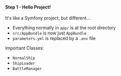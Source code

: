 #### Step 1 - Hello Project!

It's like a Symfony project, but different...

- Everything normally in `app/` is at the root directory
- `src/AppBundle` is now just `AppBundle`
- `parameters.yml` is replaced by a `.env` file

Important Classes:

- `NormalShip`
- `ShipLoader`
- `BattleManager`
